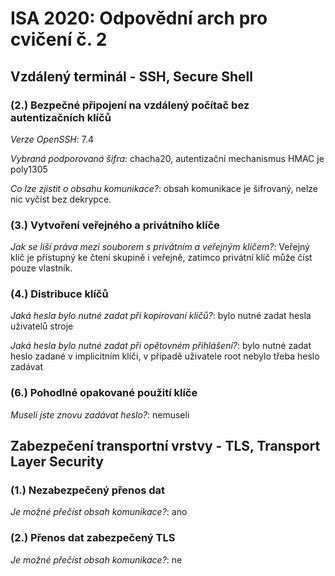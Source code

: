 # ISA 2020: Odpovědní arch pro cvičení č. 2

## Vzdálený terminál - SSH, Secure Shell

### (2.) Bezpečné připojení na vzdálený počítač bez autentizačních klíčů

*Verze OpenSSH*: 7.4

*Vybraná podporovaná šifra*: chacha20, autentizační mechanismus HMAC je poly1305

*Co lze zjistit o obsahu komunikace?*: obsah komunikace je šifrovaný, nelze nic vyčíst bez dekrypce.

### (3.) Vytvoření veřejného a privátního klíče

*Jak se liší práva mezi souborem s privátním a veřejným klíčem?*: Veřejný klíč je přístupný ke čtení skupině i veřejně, zatímco privátní klíč může číst pouze vlastník.

### (4.) Distribuce klíčů

*Jaká hesla bylo nutné zadat při kopírovaní klíčů?*: bylo nutné zadat hesla uživatelů stroje

*Jaká hesla bylo nutné zadat při opětovném přihlášení?*: bylo nutné zadat heslo zadané v implicitním klíči, v případě uživatele root nebylo třeba heslo zadávat

### (6.) Pohodlné opakované použití klíče

*Museli jste znovu zadávat heslo?*: nemuseli

## Zabezpečení transportní vrstvy - TLS, Transport Layer Security

### (1.) Nezabezpečený přenos dat

*Je možné přečíst obsah komunikace?*: ano

### (2.) Přenos dat zabezpečený TLS

*Je možné přečíst obsah komunikace?*: ne
